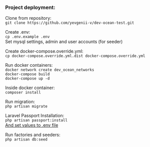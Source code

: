 <h3>Project deployment: </h3>

Clone from repository: <br>
``
git clone https://github.com/yevgenii-v/dev-ocean-test.git
``

Create .env: <br>
``
cp .env.example .env
`` <br>
Set mysql settings, admin and user accounts (for seeder)

Create docker-compose.override.yml: <br>
``
cp docker-compose.override.yml.dist docker-compose.override.yml
`` <br>

Run docker containers: <br>
``
docker network create dev_ocean_networks
`` <br>
``
docker-compose build
`` <br>
``
docker-compose up -d
`` <br>

Inside docker container: <br>
``
composer install
``

Run migration: <br>
``
php artisan migrate
``

Laravel Passport Installation: <br>
``
php artisan passport:install
``
<br> [And set values to .env file](https://laravel.com/docs/10.x/passport#creating-a-personal-access-client)

Run factories and seeders: <br>
``
php artisan db:seed
`` <br>
